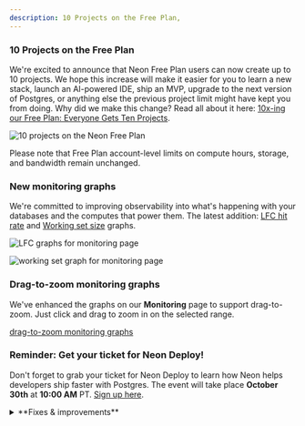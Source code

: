 ```yaml
---
description: 10 Projects on the Free Plan, 
---
```


### 10 Projects on the Free Plan

We're excited to announce that Neon Free Plan users can now create up to 10 projects. We hope this increase will make it easier for you to learn a new stack, launch an AI-powered IDE, ship an MVP, upgrade to the next version of Postgres, or anything else the previous project limit might have kept you from doing. Why did we make this change? Read all about it here: [10x-ing our Free Plan: Everyone Gets Ten Projects](https://neon.tech/blog/10x-projects-on-free-plan).

![10 projects on the Neon Free Plan](ten_projects.png)

Please note that Free Plan account-level limits on compute hours, storage, and bandwidth remain unchanged.

### New monitoring graphs

We're committed to improving observability into what's happening with your databases and the computes that power them. The latest addition: [LFC hit rate](/docs/introduction/monitoring-page#local-file-cache-hit-rate) and [Working set size](/docs/introduction/monitoring-page#working-set-size) graphs.

<div style={{ display: 'flex' }}>
  <div style={{ flex: 1, paddingRight: '20px' }}>

![LFC graphs for monitoring page](/docs/introduction/working_set_size.png)

  </div>
  <div style={{ flex: 1 }}>

![working set graph for monitoring page](/docs/introductionlocal_file_cache_hit_rate)

  </div>
</div>

### Drag-to-zoom monitoring graphs

We've enhanced the graphs on our **Monitoring** page to support drag-to-zoom. Just click and drag to zoom in on the selected range.

[drag-to-zoom monitoring graphs](/docs/relnotes/drag-to-zoom.png)

### Reminder: Get your ticket for Neon Deploy!

Don't forget to grab your ticket for Neon Deploy to learn how Neon helps developers ship faster with Postgres. The event will take place **October 30th** at **10:00 AM** PT. [Sign up here](https://neon.tech/deploy).

<details>
<summary>**Fixes & improvements**</summary>

- The [Delete Project](https://api-docs.neon.tech/reference/deleteproject) API now returns a 404 Not Found response instead of a 200 OK response if the project has already been deleted. This is a potentially breaking change for applications that expect a 200 OK response for all delete operations, regardless of whether a project was actually deleted.
- We've released a new version of the Neon CLI, with the followign updates:
  - Removed the deprecated `set-primary` branch command
  - Removed the deprecated `--allow-list` and `--ip-primary-only` flags from the `project update` command
  - Removed the deprecated `--primary-only` flag from the `ip-allow` command
  - Added empty state messages for the `project list` command
- We updated the **Create support ticket** modal in the Neon Console to include a drop-down menu for selecting a personal account or organization.
- Fixed a lag issue with the **Create support ticket** modal.
- Enabled selecting a shared project in the **Create support ticket** modal account selector.
- Fixed an issue that prevented deleting a branch with a ephemeral compute endpoint that was created for performing a schema diff.
- Fixed an issue with the GitHub integration that prevented information in the integration drawer from being updated after performing an action in the drawer.
- Fixed an issue in the GitHub integration that permitted connecting to the same GitHub repository from different Neon projects, which would overwrite previously configured variables.
- When a collaborator is added as a member of an organization, that user is now removed as a collaborator from projects in the organization. Otherwise, the user would be both a collaborator and a member, which is redundant.
- To help resolve support cases faster, the consent option in the **Create support ticket** modal to allow Neon Support staff to connect to your database is now selected by default. You can leave this option selected or deselect it when opening a support ticket.
- The table on the [Projects](https://console.neon.tech/app/projects) page in the Neon Console now includes an **Integrations** column that lists your project's integrations. If you don't have any an **Add** option takes you to the **Integrations** page where you can view available integrations.
- Upgraded the `neon` extension to version 1.5 for all Postgres versions.
- Added support for the new [pg_wait_events](https://www.postgresql.org/docs/current/view-pg-wait-events.html) system view that reports wait event types that was introduced in Postgres 17, which is useful for adding descriptions to wait events reported in `pg_stat_activity`.
- [FF] ### Changelog
- Added support for the following extensions to Postgres 17.

  | Extension          | Version   |
  |--------------------|-----------|
  | PostGIS            | 3.5.0     |
  | pgrouting          | 3.6.2     |
  | h3                 | 4.1.3     |
  | unit               | 7.9       |
  | pgjwt              | f3d82fd   |
  | pg_hashids         | 1.2.1     |
  | ip4r               | 2.4.2     |
  | prefix             | 1.2.10    |
  | postgresql-hll     | 2.18      |
  | pg_roaringbitmap   | 0.5.4     |
  | pg-semver          | 0.40.0    |
- Updated support of extensions for Postgres versions 14 through 16:

  | Extension | Old Version | New Version |
  |-----------|-------------|-------------|
  | unit      | 7.7         | 7.9         |
  | pgjwt     | 9742dab     | f3d82fd     |

</details>
